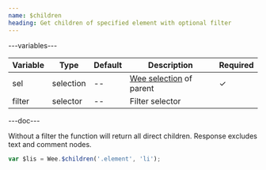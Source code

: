 ```yaml
---
name: $children
heading: Get children of specified element with optional filter
---
```


---variables---

| Variable | Type | Default | Description | Required |
| -- | -- | -- | -- | -- |
| sel | selection | -- | [Wee selection](/script/core#core) of parent | &#10003; |
| filter   | selector          | --      | Filter selector |          |

---doc---

Without a filter the function will return all direct children. Response excludes text and comment nodes.

```javascript
var $lis = Wee.$children('.element', 'li');
```
